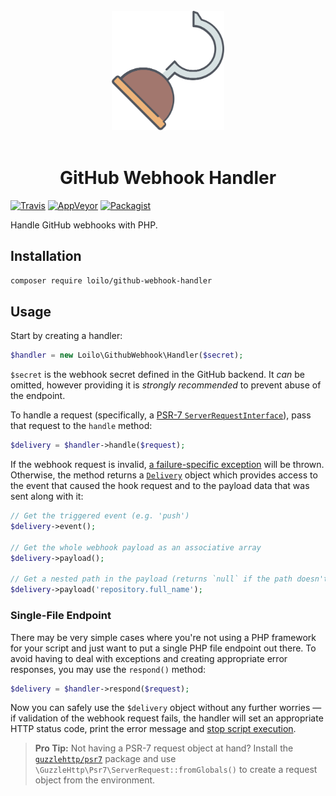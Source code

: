 <div align="center">
  <br>
  <img width="180" src="hook.svg" alt="Hook">
  <br>
  <br>

  # GitHub Webhook Handler

</div>

[![Travis](https://badgen.net/travis/loilo/github-webhook-handler?icon=travis&label=unix)](https://travis-ci.org/loilo/github-webhook-handler)
[![AppVeyor](https://badgen.net/appveyor/ci/loilo/github-webhook-handler?icon=appveyor&label=windows)](https://ci.appveyor.com/project/Loilo/github-webhook-handler)
[![Packagist](https://badgen.net/packagist/v/loilo/github-webhook-handler)](https://packagist.org/packages/loilo/github-webhook-handler)

Handle GitHub webhooks with PHP.

## Installation
```bash
composer require loilo/github-webhook-handler
```

## Usage
Start by creating a handler:

```php
$handler = new Loilo\GithubWebhook\Handler($secret);
```

`$secret` is the webhook secret defined in the GitHub backend. It *can* be omitted, however providing it is *strongly recommended* to prevent abuse of the endpoint.

To handle a request (specifically, a [PSR-7 `ServerRequestInterface`](https://www.php-fig.org/psr/psr-7/#321-psrhttpmessageserverrequestinterface)), pass that request to the `handle` method:

```php
$delivery = $handler->handle($request);
```

If the webhook request is invalid, [a failure-specific exception](src/Exceptions) will be thrown. Otherwise, the method returns a [`Delivery`](src/Delivery.php) object which provides access to the event that caused the hook request and to the payload data that was sent along with it:

```php
// Get the triggered event (e.g. 'push')
$delivery->event();

// Get the whole webhook payload as an associative array
$delivery->payload();

// Get a nested path in the payload (returns `null` if the path doesn't exist)
$delivery->payload('repository.full_name');
```

### Single-File Endpoint

There may be very simple cases where you're not using a PHP framework for your script and just want to put a single PHP file endpoint out there. To avoid having to deal with exceptions and creating appropriate error responses, you may use the `respond()` method:

```php
$delivery = $handler->respond($request);
```

Now you can safely use the `$delivery` object without any further worries — if validation of the webhook request fails, the handler will set an appropriate HTTP status code, print the error message and [stop script execution](https://php.net/manual/en/function.exit.php).

> **Pro Tip:** Not having a PSR-7 request object at hand? Install the [`guzzlehttp/psr7`](https://github.com/guzzle/psr7) package and use `\GuzzleHttp\Psr7\ServerRequest::fromGlobals()` to create a request object from the environment.
